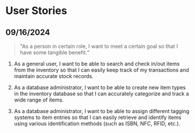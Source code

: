 # User Stories

## **09/16/2024**

> "As a person in certain role, I want to meet a certain goal so that I have some tangible benefit.“

1. As a general user, I want to be able to search and check in/out items from the inventory so that I can easily keep track of my transactions and maintain accurate stock records.

2. As a database administrator, I want to be able to create new item types in the inventory database so that I can accurately categorize and track a wide range of items.

3. As a database administrator, I want to be able to assign different tagging systems to item entries so that I can easily retrieve and identify items using various identification methods (such as ISBN, NFC, RFID, etc.).

